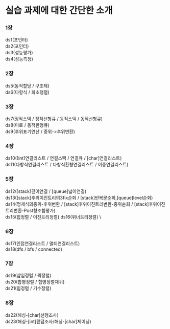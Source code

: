 # 실습 과제에 대한 간단한 소개
     
### 1장
ds1(포인터) \
ds2(포인터) \
ds3(성능평가) \
ds4(성능측정)
### 2장
ds5(동적할당 / 구조체)\
ds6(다항식 / 희소행렬)
### 3장
ds7(정적스택 / 정적선형큐 / 동적스택 / 동적선형큐)\
ds8(미로 / 동적환형큐) \
ds9(후위표기연산 / 중위->후위변환)
### 4장
ds10([int]연결리스트 / 연결스택 / 연결큐 / [char]연결리스트)\
ds11(다항식연결리스트 / 다항식환형연결리스트 / 이중연결리스트)
### 5장
ds12([stack]깊이연결 / [queue]넓이연결) \
ds13([stack]후위이진트리의3fix순회 / [stack]반복문순회,[queue]level순회) \
ds14(명제식의중위-후위변환 / [stack]후위이진트리변환-중위순회 / [stack]후위이진트리변환-Post형조합평가) \
ds15(힙정렬 / 이진트리정렬) ds16(위너트리정렬) \
### 6장
ds17(인접연결리스트 / 멀티연결리스트) \
ds18(dfs / bfs / connected)
### 7장
ds19(삽입정렬 / 퀵정렬) \
ds20(합병정렬 / 합병정렬재귀) \
ds21(힙정렬 / 기수정렬)
### 8장
ds22(해싱-[char]선형조사)\
ds23(해싱-[int]랜덤조사/해싱-[char]체이닝)
